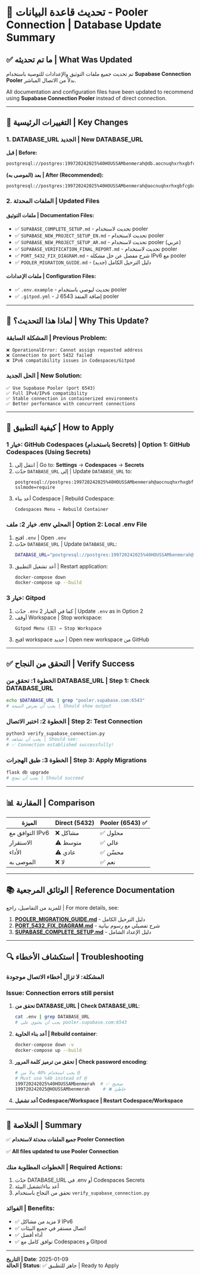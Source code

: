 # 📝 تحديث قاعدة البيانات - Pooler Connection | Database Update Summary

## ✅ ما تم تحديثه | What Was Updated

تم تحديث جميع ملفات التوثيق والإعدادات للتوصية باستخدام **Supabase Connection Pooler** بدلاً من الاتصال المباشر.

All documentation and configuration files have been updated to recommend using **Supabase Connection Pooler** instead of direct connection.

---

## 🔄 التغييرات الرئيسية | Key Changes

### 1. DATABASE_URL الجديد | New DATABASE_URL

**قبل | Before:**
```bash
postgresql://postgres:199720242025%40HOUSSAMbenmerah@db.aocnuqhxrhxgbfcgbxfy.supabase.co:5432/postgres
```

**بعد (الموصى به) | After (Recommended):**
```bash
postgresql://postgres:199720242025%40HOUSSAMbenmerah@aocnuqhxrhxgbfcgbxfy.pooler.supabase.com:6543/postgres?sslmode=require
```

### 2. الملفات المحدثة | Updated Files

#### ملفات التوثيق | Documentation Files:
- ✅ `SUPABASE_COMPLETE_SETUP.md` - تحديث لاستخدام pooler
- ✅ `SUPABASE_NEW_PROJECT_SETUP_EN.md` - تحديث لاستخدام pooler
- ✅ `SUPABASE_NEW_PROJECT_SETUP_AR.md` - تحديث لاستخدام pooler (عربي)
- ✅ `SUPABASE_VERIFICATION_FINAL_REPORT.md` - تحديث لاستخدام pooler
- ✅ `PORT_5432_FIX_DIAGRAM.md` - شرح مفصل عن حل مشكلة IPv6 مع pooler
- ✅ `POOLER_MIGRATION_GUIDE.md` - دليل الترحيل الكامل (جديد)

#### ملفات الإعدادات | Configuration Files:
- ✅ `.env.example` - تحديث ليوصي باستخدام pooler
- ✅ `.gitpod.yml` - إضافة المنفذ 6543 لـ pooler

---

## 🎯 لماذا هذا التحديث؟ | Why This Update?

### المشكلة السابقة | Previous Problem:
```
❌ OperationalError: Cannot assign requested address
❌ Connection to port 5432 failed
❌ IPv6 compatibility issues in Codespaces/Gitpod
```

### الحل الجديد | New Solution:
```
✅ Use Supabase Pooler (port 6543)
✅ Full IPv4/IPv6 compatibility
✅ Stable connection in containerized environments
✅ Better performance with concurrent connections
```

---

## 🚀 كيفية التطبيق | How to Apply

### خيار 1: GitHub Codespaces (باستخدام Secrets) | Option 1: GitHub Codespaces (Using Secrets)

1. انتقل إلى | Go to: **Settings** → **Codespaces** → **Secrets**
2. حدّث `DATABASE_URL` إلى | Update `DATABASE_URL` to:
   ```
   postgresql://postgres:199720242025%40HOUSSAMbenmerah@aocnuqhxrhxgbfcgbxfy.pooler.supabase.com:6543/postgres?sslmode=require
   ```
3. أعد بناء Codespace | Rebuild Codespace:
   ```
   Codespaces Menu → Rebuild Container
   ```

### خيار 2: ملف .env المحلي | Option 2: Local .env File

1. افتح `.env` | Open `.env`
2. حدّث `DATABASE_URL` | Update `DATABASE_URL`:
   ```bash
   DATABASE_URL="postgresql://postgres:199720242025%40HOUSSAMbenmerah@aocnuqhxrhxgbfcgbxfy.pooler.supabase.com:6543/postgres?sslmode=require"
   ```
3. أعد تشغيل التطبيق | Restart application:
   ```bash
   docker-compose down
   docker-compose up --build
   ```

### خيار 3: Gitpod

1. حدّث `.env` كما في الخيار 2 | Update `.env` as in Option 2
2. أوقف Workspace | Stop workspace:
   ```
   Gitpod Menu (☰) → Stop Workspace
   ```
3. افتح workspace جديد | Open new workspace من GitHub

---

## ✅ التحقق من النجاح | Verify Success

### الخطوة 1: تحقق من DATABASE_URL | Step 1: Check DATABASE_URL

```bash
echo $DATABASE_URL | grep "pooler.supabase.com:6543"
# يجب أن يعرض النتيجة | Should show output
```

### الخطوة 2: اختبر الاتصال | Step 2: Test Connection

```bash
python3 verify_supabase_connection.py
# يجب أن تشاهد | Should see:
# ✅ Connection established successfully!
```

### الخطوة 3: طبق الهجرات | Step 3: Apply Migrations

```bash
flask db upgrade
# يجب أن تنجح | Should succeed
```

---

## 📊 المقارنة | Comparison

| الميزة | Direct (5432) | Pooler (6543) ✅ |
|--------|--------------|-----------------|
| التوافق مع IPv6 | ❌ مشاكل | ✅ محلول |
| الاستقرار | ⚠️ متوسط | ✅ عالي |
| الأداء | ⚠️ عادي | ✅ محسّن |
| الموصى به | ❌ لا | ✅ نعم |

---

## 📚 الوثائق المرجعية | Reference Documentation

للمزيد من التفاصيل، راجع | For more details, see:

1. **[POOLER_MIGRATION_GUIDE.md](./POOLER_MIGRATION_GUIDE.md)** - دليل الترحيل الكامل
2. **[PORT_5432_FIX_DIAGRAM.md](./PORT_5432_FIX_DIAGRAM.md)** - شرح تفصيلي مع رسوم بيانية
3. **[SUPABASE_COMPLETE_SETUP.md](./SUPABASE_COMPLETE_SETUP.md)** - دليل الإعداد الشامل

---

## 🔍 استكشاف الأخطاء | Troubleshooting

### المشكلة: لا تزال أخطاء الاتصال موجودة
### Issue: Connection errors still persist

1. **تحقق من DATABASE_URL | Check DATABASE_URL**:
   ```bash
   cat .env | grep DATABASE_URL
   # يجب أن يحتوي على pooler.supabase.com:6543
   ```

2. **أعد بناء الحاوية | Rebuild container**:
   ```bash
   docker-compose down -v
   docker-compose up --build
   ```

3. **تحقق من ترميز كلمة المرور | Check password encoding**:
   ```bash
   # يجب استخدام %40 بدلاً من @
   # Must use %40 instead of @
   199720242025%40HOUSSAMbenmerah  # ✅ صحيح
   199720242025@HOUSSAMbenmerah     # ❌ خاطئ
   ```

4. **أعد تشغيل Codespace/Workspace | Restart Codespace/Workspace**

---

## 🎉 الخلاصة | Summary

✅ **جميع الملفات محدثة لاستخدام Pooler Connection**

✅ **All files updated to use Pooler Connection**

### الخطوات المطلوبة منك | Required Actions:

1. حدّث DATABASE_URL في .env أو Codespaces Secrets
2. أعد بناء/تشغيل البيئة
3. تحقق من النجاح باستخدام `verify_supabase_connection.py`

### الفوائد | Benefits:

- ✅ لا مزيد من مشاكل IPv6
- ✅ اتصال مستقر في جميع البيئات
- ✅ أداء أفضل
- ✅ توافق كامل مع Codespaces و Gitpod

---

**التاريخ | Date**: 2025-01-09  
**الحالة | Status**: ✅ جاهز للتطبيق | Ready to Apply
